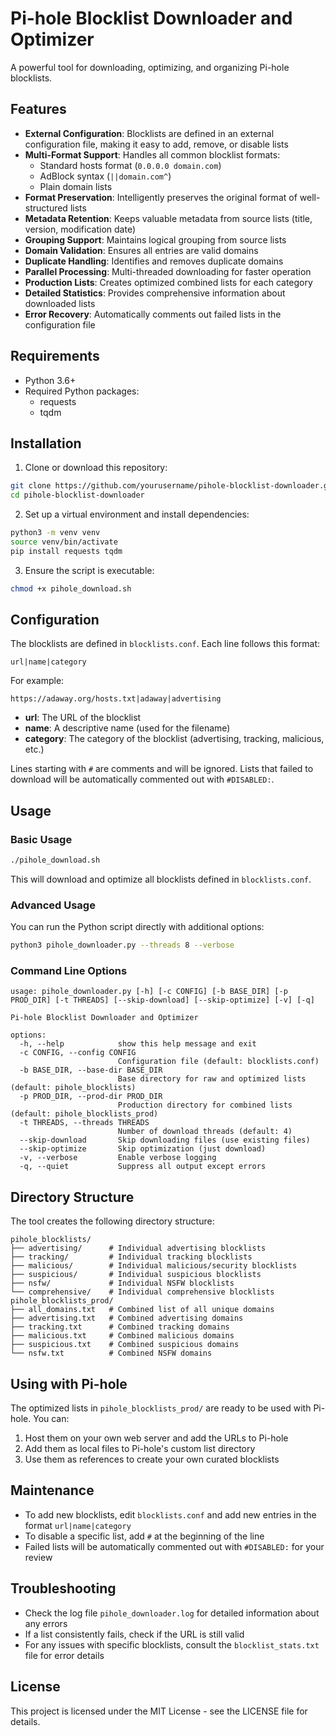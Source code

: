 # Pi-hole Blocklist Downloader and Optimizer

A powerful tool for downloading, optimizing, and organizing Pi-hole blocklists.

## Features

- **External Configuration**: Blocklists are defined in an external configuration file, making it easy to add, remove, or disable lists
- **Multi-Format Support**: Handles all common blocklist formats:
  - Standard hosts format (`0.0.0.0 domain.com`)
  - AdBlock syntax (`||domain.com^`)
  - Plain domain lists
- **Format Preservation**: Intelligently preserves the original format of well-structured lists
- **Metadata Retention**: Keeps valuable metadata from source lists (title, version, modification date)
- **Grouping Support**: Maintains logical grouping from source lists
- **Domain Validation**: Ensures all entries are valid domains
- **Duplicate Handling**: Identifies and removes duplicate domains
- **Parallel Processing**: Multi-threaded downloading for faster operation
- **Production Lists**: Creates optimized combined lists for each category
- **Detailed Statistics**: Provides comprehensive information about downloaded lists
- **Error Recovery**: Automatically comments out failed lists in the configuration file

## Requirements

- Python 3.6+
- Required Python packages:
  - requests
  - tqdm

## Installation

1. Clone or download this repository:

```bash
git clone https://github.com/yourusername/pihole-blocklist-downloader.git
cd pihole-blocklist-downloader
```

2. Set up a virtual environment and install dependencies:

```bash
python3 -m venv venv
source venv/bin/activate
pip install requests tqdm
```

3. Ensure the script is executable:

```bash
chmod +x pihole_download.sh
```

## Configuration

The blocklists are defined in `blocklists.conf`. Each line follows this format:

```
url|name|category
```

For example:

```
https://adaway.org/hosts.txt|adaway|advertising
```

- **url**: The URL of the blocklist
- **name**: A descriptive name (used for the filename)
- **category**: The category of the blocklist (advertising, tracking, malicious, etc.)

Lines starting with `#` are comments and will be ignored. Lists that failed to download will be automatically commented out with `#DISABLED:`.

## Usage

### Basic Usage

```bash
./pihole_download.sh
```

This will download and optimize all blocklists defined in `blocklists.conf`.

### Advanced Usage

You can run the Python script directly with additional options:

```bash
python3 pihole_downloader.py --threads 8 --verbose
```

### Command Line Options

```
usage: pihole_downloader.py [-h] [-c CONFIG] [-b BASE_DIR] [-p PROD_DIR] [-t THREADS] [--skip-download] [--skip-optimize] [-v] [-q]

Pi-hole Blocklist Downloader and Optimizer

options:
  -h, --help            show this help message and exit
  -c CONFIG, --config CONFIG
                        Configuration file (default: blocklists.conf)
  -b BASE_DIR, --base-dir BASE_DIR
                        Base directory for raw and optimized lists (default: pihole_blocklists)
  -p PROD_DIR, --prod-dir PROD_DIR
                        Production directory for combined lists (default: pihole_blocklists_prod)
  -t THREADS, --threads THREADS
                        Number of download threads (default: 4)
  --skip-download       Skip downloading files (use existing files)
  --skip-optimize       Skip optimization (just download)
  -v, --verbose         Enable verbose logging
  -q, --quiet           Suppress all output except errors
```

## Directory Structure

The tool creates the following directory structure:

```
pihole_blocklists/
├── advertising/      # Individual advertising blocklists
├── tracking/         # Individual tracking blocklists
├── malicious/        # Individual malicious/security blocklists
├── suspicious/       # Individual suspicious blocklists
├── nsfw/             # Individual NSFW blocklists
└── comprehensive/    # Individual comprehensive blocklists
pihole_blocklists_prod/
├── all_domains.txt   # Combined list of all unique domains
├── advertising.txt   # Combined advertising domains
├── tracking.txt      # Combined tracking domains
├── malicious.txt     # Combined malicious domains
├── suspicious.txt    # Combined suspicious domains
└── nsfw.txt          # Combined NSFW domains
```

## Using with Pi-hole

The optimized lists in `pihole_blocklists_prod/` are ready to be used with Pi-hole. You can:

1. Host them on your own web server and add the URLs to Pi-hole
2. Add them as local files to Pi-hole's custom list directory
3. Use them as references to create your own curated blocklists

## Maintenance

- To add new blocklists, edit `blocklists.conf` and add new entries in the format `url|name|category`
- To disable a specific list, add `#` at the beginning of the line
- Failed lists will be automatically commented out with `#DISABLED:` for your review

## Troubleshooting

- Check the log file `pihole_downloader.log` for detailed information about any errors
- If a list consistently fails, check if the URL is still valid
- For any issues with specific blocklists, consult the `blocklist_stats.txt` file for error details

## License

This project is licensed under the MIT License - see the LICENSE file for details.